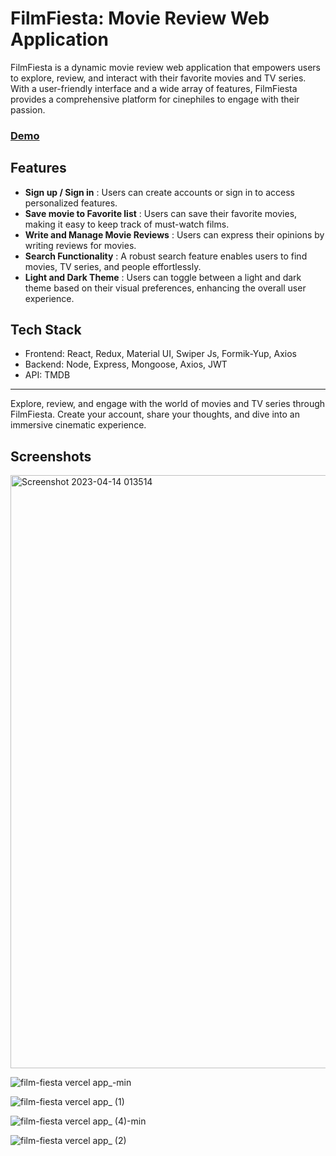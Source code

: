 # FilmFiesta: Movie Review Web Application

FilmFiesta is a dynamic movie review web application that empowers users to explore, review, and interact with their favorite movies and TV series. With a user-friendly interface and a wide array of features, FilmFiesta provides a comprehensive platform for cinephiles to engage with their passion.

### [Demo](https://film-fiesta.vercel.app)

## Features
- **Sign up / Sign in** : Users can create accounts or sign in to access personalized features.
- **Save movie to Favorite list** : Users can save their favorite movies, making it easy to keep track of must-watch films.
- **Write and Manage Movie Reviews** : Users can express their opinions by writing reviews for movies.
- **Search Functionality** : A robust search feature enables users to find movies, TV series, and people effortlessly.
- **Light and Dark Theme** : Users can toggle between a light and dark theme based on their visual preferences, enhancing the overall user experience.

## Tech Stack
- Frontend: React, Redux, Material UI, Swiper Js, Formik-Yup, Axios
- Backend: Node, Express, Mongoose, Axios, JWT
- API: TMDB

---
Explore, review, and engage with the world of movies and TV series through FilmFiesta. Create your account, share your thoughts, and dive into an immersive cinematic experience.

## Screenshots

<img width="949" alt="Screenshot 2023-04-14 013514" src="https://user-images.githubusercontent.com/103204431/231871074-1246f131-c688-4f1b-b53f-d6dd92546a2b.png">

![film-fiesta vercel app_-min](https://user-images.githubusercontent.com/103204431/216760243-d8dac9ea-858b-42cb-ac29-3252b260dd19.png)

![film-fiesta vercel app_ (1)](https://user-images.githubusercontent.com/103204431/216760258-1fec509d-3f15-4aa7-8782-4858dbc1d3e5.png)

![film-fiesta vercel app_ (4)-min](https://user-images.githubusercontent.com/103204431/216760246-de2ad2d9-5d1e-496a-9420-758762f2dd55.png)

![film-fiesta vercel app_ (2)](https://user-images.githubusercontent.com/103204431/216760277-36e58828-cc3d-417c-81ca-a3419b9d8a27.png)
